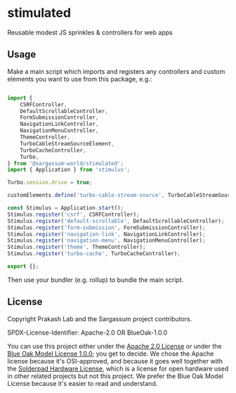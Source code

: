 # stimulated
Reusable modest JS sprinkles & controllers for web apps

## Usage

Make a main script which imports and registers any controllers and custom elements you want to use from this package, e.g.:
```js

import {
	CSRFController,
	DefaultScrollableController,
	FormSubmissionController,
	NavigationLinkController,
	NavigationMenuController,
	ThemeController,
	TurboCableStreamSourceElement,
	TurboCacheController,
	Turbo,
} from '@sargassum-world/stimulated';
import { Application } from 'stimulus';

Turbo.session.drive = true;

customElements.define('turbo-cable-stream-source', TurboCableStreamSourceElement)

const Stimulus = Application.start();
Stimulus.register('csrf', CSRFController);
Stimulus.register('default-scrollable', DefaultScrollableController);
Stimulus.register('form-submission', FormSubmissionController);
Stimulus.register('navigation-link', NavigationLinkController);
Stimulus.register('navigation-menu', NavigationMenuController);
Stimulus.register('theme', ThemeController);
Stimulus.register('turbo-cache', TurboCacheController);

export {};

```

Then use your bundler (e.g. rollup) to bundle the main script.

## License

Copyright Prakash Lab and the Sargassum project contributors.

SPDX-License-Identifier: Apache-2.0 OR BlueOak-1.0.0

You can use this project either under the [Apache 2.0 License](https://www.apache.org/licenses/LICENSE-2.0) or under the [Blue Oak Model License 1.0.0](https://blueoakcouncil.org/license/1.0.0); you get to decide. We chose the Apache license because it's OSI-approved, and because it goes well together with the [Solderpad Hardware License](http://solderpad.org/licenses/SHL-2.1/), which is a license for open hardware used in other related projects but not this project. We prefer the Blue Oak Model License because it's easier to read and understand.
